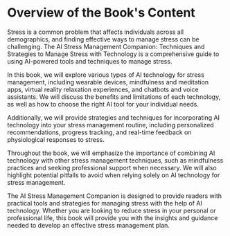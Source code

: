 Overview of the Book's Content
============================================

Stress is a common problem that affects individuals across all demographics, and finding effective ways to manage stress can be challenging. The AI Stress Management Companion: Techniques and Strategies to Manage Stress with Technology is a comprehensive guide to using AI-powered tools and techniques to manage stress.

In this book, we will explore various types of AI technology for stress management, including wearable devices, mindfulness and meditation apps, virtual reality relaxation experiences, and chatbots and voice assistants. We will discuss the benefits and limitations of each technology, as well as how to choose the right AI tool for your individual needs.

Additionally, we will provide strategies and techniques for incorporating AI technology into your stress management routine, including personalized recommendations, progress tracking, and real-time feedback on physiological responses to stress.

Throughout the book, we will emphasize the importance of combining AI technology with other stress management techniques, such as mindfulness practices and seeking professional support when necessary. We will also highlight potential pitfalls to avoid when relying solely on AI technology for stress management.

The AI Stress Management Companion is designed to provide readers with practical tools and strategies for managing stress with the help of AI technology. Whether you are looking to reduce stress in your personal or professional life, this book will provide you with the insights and guidance needed to develop an effective stress management plan.
